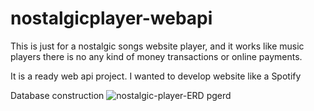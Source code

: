 # nostalgicplayer-webapi
This is just for a nostalgic songs website player, and it works like music players there is no any kind of money transactions or online payments.

It is a ready web api project. I wanted to develop website like a Spotify

Database construction
![nostalgic-player-ERD pgerd](https://github.com/abdulazizorazbaev/nostalgicplayer-webapi/assets/124333244/9d55d8bd-9b8f-4179-810d-7b1589440c26)
